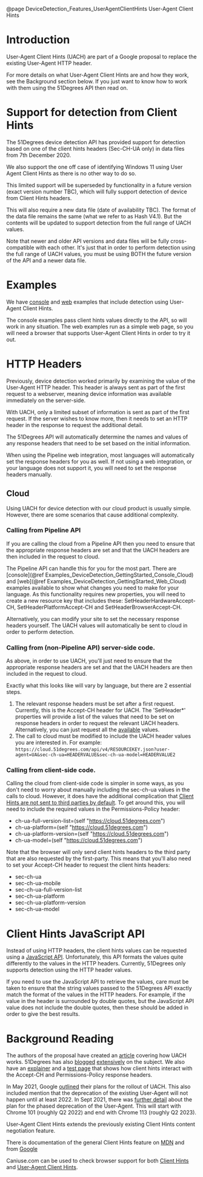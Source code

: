 @page DeviceDetection_Features_UserAgentClientHints User-Agent Client Hints

# Introduction

User-Agent Client Hints (UACH) are part of a Google proposal to replace the 
existing User-Agent HTTP header.

For more details on what User-Agent Client Hints are and how they work,
see the Background section below. If you just want to know how to
work with them using the 51Degrees API then read on.

# Support for detection from Client Hints

The 51Degrees device detection API has provided support for detection 
based on one of the client hints headers (Sec-CH-UA only) in data files 
from 7th December 2020.

We also support the one off case of identifying Windows 11 using User Agent Client Hints as there
is no other way to do so.

This limited support will be superseded by functionality in a future version (exact version 
number TBC), which will fully support detection of device from Client Hints headers. 

This will also require a new data file (date of availability TBC). The format of the data file 
remains the same (what we refer to as Hash V4.1). But the contents will be updated to support 
detection from the full range of UACH values.

Note that newer and older API versions and data files will be fully cross-compatible with each 
other. It's just that in order to perform detection using the full range of UACH values, you must be 
using BOTH the future version of the API and a newer data file.

# Examples

We have [console](Examples_DeviceDetection_GettingStarted_Console_Index) and 
[web](Examples_DeviceDetection_GettingStarted_Web_Index) examples that include detection 
using User-Agent Client Hints.

The console examples pass client hints values directly to the API, so will work in any situation.
The web examples run as a simple web page, so you will need a browser that supports User-Agent
Client Hints in order to try it out.

# HTTP Headers

Previously, device detection worked primarily by examining the 
value of the User-Agent HTTP header. This header is always sent as part 
of the first request to a webserver, meaning device information was 
available immediately on the server-side.

With UACH, only a limited subset of information is sent as part of the 
first request.
If the server wishes to know more, then it needs to set an HTTP header in
the response to request the additional detail.

The 51Degrees API will automatically determine the names and values of
any response headers that need to be set based on the initial information.

When using the Pipeline web integration, most languages will automatically set the response 
headers for you as well. If not using a web integration, or your language does not support it, 
you will need to set the response headers manually.

## Cloud

Using UACH for device detection with our cloud product is usually simple.
However, there are some scenarios that cause additional complexity.

### Calling from Pipeline API

If you are calling the cloud from a Pipeline API then you need 
to ensure that the appropriate response headers are set and that the 
UACH headers are then included in the request to cloud.

The Pipeline API can handle this for you for the most part. There are 
[console](@ref Examples_DeviceDetection_GettingStarted_Console_Cloud) and 
[web](@ref Examples_DeviceDetection_GettingStarted_Web_Cloud) examples 
available to show what changes you need to make for your language.
As this functionality requires new properties, you will need to create a new resource key 
that includes these: SetHeaderHardwareAccept-CH, SetHeaderPlatformAccept-CH and 
SetHeaderBrowserAccept-CH.

Alternatively, you can modify your site to set the necessary response headers yourself. The 
UACH values will automatically be sent to cloud in order to perform detection.

### Calling from (non-Pipeline API) server-side code.

As above, in order to use UACH, you'll just need to ensure that the 
appropriate response headers are set and that the UACH headers are 
then included in the request to cloud.

Exactly what this looks like will vary by language, but there are 
2 essential steps.

1. The relevant response headers must be set after a first request. Currently, this is the Accept-CH header for UACH. The 'SetHeader*' properties will provide a list of the values that need to be set on response headers in order to request the relevant UACH headers. Alternatively, you can just request all the [available](https://wicg.github.io/ua-client-hints/#http-ua-hints) values. 
2. The call to cloud must be modified to include the UACH header values you are interested in. For example: `https://cloud.51degrees.com/api/v4/RESOURCEKEY.json?user-agent=UA&sec-ch-ua=HEADERVALUE&sec-ch-ua-model=HEADERVALUE2`

### Calling from client-side code. 

Calling the cloud from client-side code is simpler in some ways, as you 
don't need to worry about manually including the sec-ch-ua values in
the calls to cloud.
However, it does have the additional complication that 
[Client Hints are not sent to third parties by default](https://web.dev/user-agent-client-hints/#hint-scope-and-cross-origin-requests).
To get around this, you will need to include the required values in the 
Permissions-Policy header:

- ch-ua-full-version-list=(self "https://cloud.51degrees.com")  
- ch-ua-platform=(self "https://cloud.51degrees.com")  
- ch-ua-platform-version=(self "https://cloud.51degrees.com")
- ch-ua-model=(self "https://cloud.51degrees.com")  

Note that the browser will only send client hints headers to the third party that are also 
requested by the first-party. This means that you'll also need to set your Accept-CH header 
to request the client hints headers:

- sec-ch-ua  
- sec-ch-ua-mobile  
- sec-ch-ua-full-version-list 
- sec-ch-ua-platform  
- sec-ch-ua-platform-version
- sec-ch-ua-model  

# Client Hints JavaScript API

Instead of using HTTP headers, the client hints values can be requested using a 
[JavaScript API](https://developer.mozilla.org/en-US/docs/Web/API/User-Agent_Client_Hints_API).
Unfortunately, this API formats the values quite differently to the values in the HTTP headers.
Currently, 51Degrees only supports detection using the HTTP header values.

If you need to use the JavaScript API to retrieve the values, care must be taken to ensure 
that the string values passed to the 51Degrees API exactly match the format of the values in the
HTTP headers. For example, if the value in the header is surrounded by double quotes, but the 
JavaScript API value does not include the double quotes, then these should be added in order to
give the best results.

# Background Reading

The authors of the proposal have created an [article](https://web.dev/user-agent-client-hints) 
covering how UACH works.
51Degrees has also [blogged](https://51degrees.com/blog/user-agent-client-hints-chrome-89-update) 
[extensively](https://51degrees.com/blog/user-agent-client-hints-update-september-2020) on the subject.
We also have an [explainer](https://learnclienthints.com/) and a [test page](https://51degrees.com/client-hints) 
that shows how client hints interact with the Accept-CH and Permissions-Policy response headers.

In May 2021, Google [outlined](https://blog.chromium.org/2021/05/update-on-user-agent-string-reduction.html) 
their plans for the rollout of UACH. This also included mention that the deprecation of the 
existing User-Agent will not happen until at least 2022.
In Sept 2021, there was [further detail](https://blog.chromium.org/2021/09/user-agent-reduction-origin-trial-and-dates.html) 
about the plan for the phased deprecation of the User-Agent.
This will start with Chrome 101 (roughly Q2 2022) and end with Chrome 113 (roughly Q2 2023).

User-Agent Client Hints extends the previously existing Client Hints content 
negotiation feature.

There is documentation of the general Client Hints feature on 
[MDN](https://developer.mozilla.org/en-US/docs/Glossary/Client_hints) and
from [Google](https://developers.google.com/web/fundamentals/performance/optimizing-content-efficiency/client-hints)

Caniuse.com can be used to check browser support for both 
[Client Hints](https://caniuse.com/client-hints-dpr-width-viewport) and 
[User-Agent Client Hints](https://caniuse.com/mdn-api_navigator_useragentdata).






